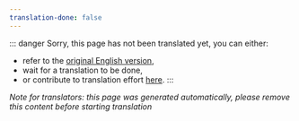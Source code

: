 ```yaml
---
translation-done: false
---
```

::: danger
Sorry, this page has not been translated yet, you can either:
- refer to the [original English version](</mapping/extended-mapping.md>),
- wait for a translation to be done,
- or contribute to translation effort [here](https://github.com/bsmg/wiki).
:::

_Note for translators: this page was generated automatically, please remove this content before starting translation_
